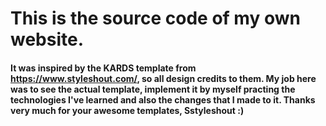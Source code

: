 # This is the source code of my own website.

#### It was inspired by the KARDS template from https://www.styleshout.com/, so all design credits to them. My job here was to see the actual template, implement it by myself practing the technologies I've learned and also the changes that I made to it. Thanks very much for your awesome templates, Sstyleshout :)


